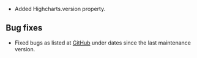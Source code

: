 - Added Highcharts.version property.
## Bug fixes 
- Fixed bugs as listed at [GitHub](http://github.com/highslide-software/highcharts.com/commits/master) under dates since the last maintenance version.